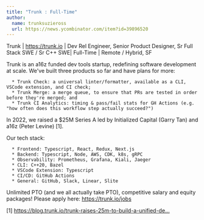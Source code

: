 ```yaml
---
title: "Trunk : Full-Time"
author:
  name: trunksuzieross
  url: https://news.ycombinator.com/item?id=39896520
---
```

Trunk | <a href="https:&#x2F;&#x2F;trunk.io" rel="nofollow">https:&#x2F;&#x2F;trunk.io</a> | Dev Rel Engineer, Senior Product Designer, Sr Full Stack SWE &#x2F; Sr C++ SWE| Full-Time | Remote &#x2F; Hybrid, SF

Trunk is an a16z funded dev tools startup, redefining software development at scale. We&#x27;ve built three products so far and have plans for more:

<pre><code>  * Trunk Check: a universal linter&#x2F;formatter, available as a CLI, VSCode extension, and CI check;
  * Trunk Merge: a merge queue, to ensure that PRs are tested in order before they&#x27;re merged; and
  * Trunk CI Analytics: timing &amp; pass&#x2F;fail stats for GH Actions (e.g. &quot;how often does this workflow step actually succeed?&quot;)
</code></pre>
In 2022, we raised a $25M Series A led by Initialized Capital (Garry Tan) and a16z (Peter Levine) [1].

Our tech stack:

<pre><code>  * Frontend: Typescript, React, Redux, Next.js
  * Backend: Typescript, Node, AWS, CDK, k8s, gRPC
  * Observability: Prometheus, Grafana, Kiali, Jaeger
  * CLI: C++20, Bazel
  * VSCode Extension: Typescript
  * CI&#x2F;CD: GitHub Actions
  * General: GitHub, Slack, Linear, Slite
</code></pre>
Unlimited PTO (and we all actually take PTO), competitive salary and equity packages! Please apply here: <a href="https:&#x2F;&#x2F;trunk.io&#x2F;jobs" rel="nofollow">https:&#x2F;&#x2F;trunk.io&#x2F;jobs</a>

[1] <a href="https:&#x2F;&#x2F;blog.trunk.io&#x2F;trunk-raises-25m-to-build-a-unified-devex-platform-193bb75d8bea" rel="nofollow">https:&#x2F;&#x2F;blog.trunk.io&#x2F;trunk-raises-25m-to-build-a-unified-de...</a>
